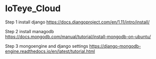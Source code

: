 # IoTeye_Cloud

Step 1 install django
https://docs.djangoproject.com/en/1.11/intro/install/

Step 2 install managodb 			
https://docs.mongodb.com/manual/tutorial/install-mongodb-on-ubuntu/

Step 3 mongoengine and django settings
https://django-mongodb-engine.readthedocs.io/en/latest/tutorial.html
